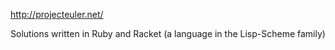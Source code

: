 http://projecteuler.net/ 

Solutions written in Ruby and Racket (a language in the Lisp-Scheme family)
